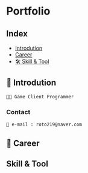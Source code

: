 # **Portfolio**
## **Index**
- [Introdution](#Introdution)
- [Career](#Career)
- [🛠 Skill & Tool](#Skill-&-Tool)

## 👦 Introdution
    👨‍💻 Game Client Programmer
### Contact
    📧 e-mail : roto219@naver.com

## 💼 Career 

## Skill & Tool